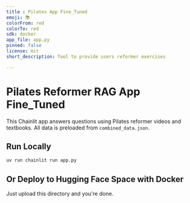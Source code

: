 ```yaml
---
title : Pilates App Fine_Tuned
emoji: 📚
colorFrom: red
colorTo: red
sdk: docker
app_file: app.py
pinned: false
license: mit
short_description: Tool to provide users reformer exercises

---
```


# Pilates Reformer RAG App Fine_Tuned

This Chainlit app answers questions using Pilates reformer videos and textbooks. All data is preloaded from `combined_data.json`.

## Run Locally

```bash
uv run chainlit run app.py
```

## Or Deploy to Hugging Face Space with Docker
Just upload this directory and you're done.

